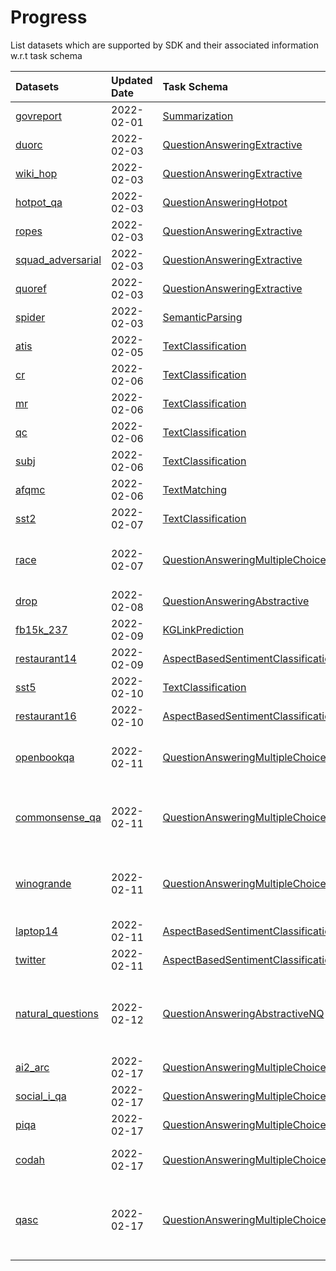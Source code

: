 # Progress
List datasets which are supported by SDK and their associated information w.r.t task schema 


|Datasets|Updated Date|Task Schema|Normalized State|Comments|Constructor|
|:---    |:---        |:---       |:---       |:---    |:---    |
[govreport](https://github.com/ExpressAI/DataLab/blob/main/datasets/govreport/govreport.py)|2022-02-01|[Summarization](https://github.com/ExpressAI/DataLab/blob/451bab322a190cc1b1b3610c7d802bd0d0f33c00/src/datalabs/tasks/summarization.py#L22)|Done|Current definition: `text`,  `summary`|yixinliu|
[duorc](https://github.com/ExpressAI/DataLab/blob/main/datasets/duorc/duorc.py)|2022-02-03|[QuestionAnsweringExtractive](https://github.com/ExpressAI/DataLab/blob/adddf0071d0826e090b9ddecd7a98a09e8b625e4/src/datalabs/tasks/question_answering.py#L9)|Pending|different ids (`plot_id`, `q_id`) should be unified|jinlanfu|
[wiki_hop](https://github.com/ExpressAI/DataLab/blob/main/datasets/wiki_hop/wiki_hop.py)|2022-02-03|[QuestionAnsweringExtractive](https://github.com/ExpressAI/DataLab/blob/adddf0071d0826e090b9ddecd7a98a09e8b625e4/src/datalabs/tasks/question_answering.py#L9)|Pending|Two new fields: `candidates`, `annotations`|jinlanfu|
[hotpot_qa](https://github.com/ExpressAI/DataLab/blob/main/datasets/hotpot_qa/hotpot_qa.py)|2022-02-03|[QuestionAnsweringHotpot](https://github.com/ExpressAI/DataLab/blob/cf2471c750fbe33325b482bb5b1d9ea6fc734d56/src/datalabs/tasks/question_answering.py#L35)|Pending|Many new fileds (`supporting_facts`), `context` will be a json with a list of sentences.|jinlanfu|
[ropes](https://github.com/ExpressAI/DataLab/blob/main/datasets/ropes/ropes.py)|2022-02-03|[QuestionAnsweringExtractive](https://github.com/ExpressAI/DataLab/blob/cf2471c750fbe33325b482bb5b1d9ea6fc734d56/src/datalabs/tasks/question_answering.py#L35)|Pending|Many new fileds (`situation`).|jinlanfu|
[squad_adversarial](https://github.com/ExpressAI/DataLab/blob/main/datasets/squad_adversarial/squad_adversarial.py)|2022-02-03|[QuestionAnsweringExtractive](https://github.com/ExpressAI/DataLab/blob/cf2471c750fbe33325b482bb5b1d9ea6fc734d56/src/datalabs/tasks/question_answering.py#L35)|Done|Current definition:`question`,`context`,`answers`.|jinlanfu|
[quoref](https://github.com/ExpressAI/DataLab/blob/main/datasets/quoref/quoref.py)|2022-02-03|[QuestionAnsweringExtractive](https://github.com/ExpressAI/DataLab/blob/cf2471c750fbe33325b482bb5b1d9ea6fc734d56/src/datalabs/tasks/question_answering.py#L35)|Done|Current definition:`question`,`context`,`answers`.|jinlanfu|
[spider](https://github.com/ExpressAI/DataLab/blob/main/datasets/spider/spider.py)|2022-02-03|[SemanticParsing](https://github.com/ExpressAI/DataLab/blob/cf2471c750fbe33325b482bb5b1d9ea6fc734d56/src/datalabs/tasks/semantic_parsing.py#L9)|Pending|Current definition: `question`,  `query`|jinlanfu|
[atis](https://github.com/ExpressAI/DataLab/blob/main/datasets/atis/atis.py)|2022-02-05|[TextClassification](https://github.com/ExpressAI/DataLab/blob/a291d0a94e01b1948f915afc354a7e207ca1a906/src/datalabs/tasks/text_classification.py#L22)|Done|Current definition:`text`,`label`|weizhe|
[cr](https://github.com/ExpressAI/DataLab/blob/main/datasets/cr/cr.py)|2022-02-06|[TextClassification](https://github.com/ExpressAI/DataLab/blob/a291d0a94e01b1948f915afc354a7e207ca1a906/src/datalabs/tasks/text_classification.py#L22)|Done|Current definition:`text`,`label`|weizhe|
[mr](https://github.com/ExpressAI/DataLab/blob/main/datasets/mr/mr.py)|2022-02-06|[TextClassification](https://github.com/ExpressAI/DataLab/blob/a291d0a94e01b1948f915afc354a7e207ca1a906/src/datalabs/tasks/text_classification.py#L22)|Done|Current definition:`text`,`label`|weizhe|
[qc](https://github.com/ExpressAI/DataLab/blob/main/datasets/qc/qc.py)|2022-02-06|[TextClassification](https://github.com/ExpressAI/DataLab/blob/a291d0a94e01b1948f915afc354a7e207ca1a906/src/datalabs/tasks/text_classification.py#L22)|Done|Current definition:`text`,`label`|weizhe|
[subj](https://github.com/ExpressAI/DataLab/blob/main/datasets/subj/subj.py)|2022-02-06|[TextClassification](https://github.com/ExpressAI/DataLab/blob/a291d0a94e01b1948f915afc354a7e207ca1a906/src/datalabs/tasks/text_classification.py#L22)|Done|Current definition:`text`,`label`|weizhe|
[afqmc](https://github.com/ExpressAI/DataLab/blob/main/datasets/afqmc/afqmc.py)|2022-02-06|[TextMatching](https://github.com/ExpressAI/DataLab/blob/c20c79a2276e87ac13a541878a6ae47efddcad31/src/datalabs/tasks/text_matching.py#L22)|Done|Current definition:`text1`,`text2`, `label`|zhengfu|
[sst2](https://github.com/ExpressAI/DataLab/blob/main/datasets/sst2/sst2.py)|2022-02-07|[TextClassification](https://github.com/ExpressAI/DataLab/blob/a291d0a94e01b1948f915afc354a7e207ca1a906/src/datalabs/tasks/text_classification.py#L22)|Done|Current definition:`text`,`label`|weizhe|
[race](https://github.com/ExpressAI/DataLab/blob/main/datasets/race/race.py)|2022-02-07|[QuestionAnsweringMultipleChoices](https://github.com/ExpressAI/DataLab/blob/d85499074fce9e4728623b71b337e4bb1de9b6ea/src/datalabs/tasks/question_answering.py#L116)|Done|Current definition:`questions`,`context`,`options`,`answers`. Note that (1) some datasets are with/without context. (2) additional `exmaple id`|jinlanfu|
[drop](https://github.com/ExpressAI/DataLab/blob/main/datasets/drop/drop.py)|2022-02-08|[QuestionAnsweringAbstractive](https://github.com/ExpressAI/DataLab/blob/cf2471c750fbe33325b482bb5b1d9ea6fc734d56/src/datalabs/tasks/question_answering.py#L35)|Pending| (1) Abstractive QA; (2) `answers` field has a new feature named (`types`).|jinlanfu|
[fb15k_237](https://github.com/ExpressAI/DataLab/blob/main/datasets/fb15k_237/fb15k_237.py)|2022-02-09|[KGLinkPrediction](https://github.com/ExpressAI/DataLab/blob/f8f3dd70237cca1077adca3bc42b3dd73ad569a6/datasets/fb15k_237/fb15k_237.py#L23)|Done| Current definition:`head`,`link`, `tail`|Pengfei|
[restaurant14](https://github.com/ExpressAI/DataLab/blob/main/datasets/restaurant14/restaurant14.py)|2022-02-09|[AspectBasedSentimentClassification](https://github.com/ExpressAI/DataLab/blob/6826057d13db9324c76b09bf20c097c8fd9dc837/src/datalabs/tasks/aspect_based_sentiment_classification.py#L22)|Done|Current definition:`aspect`,`text`,`label`|weizhe|
[sst5](https://github.com/ExpressAI/DataLab/blob/main/datasets/sst5/sst5.py)|2022-02-10|[TextClassification](https://github.com/ExpressAI/DataLab/blob/a291d0a94e01b1948f915afc354a7e207ca1a906/src/datalabs/tasks/text_classification.py#L22)|Done|Current definition:`text`,`label`|weizhe|
[restaurant16](https://github.com/ExpressAI/DataLab/blob/main/datasets/restaurant16/restaurant16.py)|2022-02-10|[AspectBasedSentimentClassification](https://github.com/ExpressAI/DataLab/blob/6826057d13db9324c76b09bf20c097c8fd9dc837/src/datalabs/tasks/aspect_based_sentiment_classification.py#L22)|Done|Current definition:`aspect`,`text`,`label`|weizhe|
[openbookqa](https://github.com/ExpressAI/DataLab/blob/main/datasets/openbookqa/openbookqa.py)|2022-02-11|[QuestionAnsweringMultipleChoicesWithoutContext](https://github.com/ExpressAI/DataLab/blob/cf2471c750fbe33325b482bb5b1d9ea6fc734d56/src/datalabs/tasks/question_answering.py#L35)|Pending| (1) current field: `question`, `options`, `answers`: `text`, `option_idx`; (2) The type of `answers.text` and `answers.option_idx` are `String` not `List`. |jinlanfu|
[commonsense_qa](https://github.com/ExpressAI/DataLab/blob/main/datasets/commonsense_qa/commonsense_qa.py)|2022-02-11|[QuestionAnsweringMultipleChoicesWithoutContext](https://github.com/ExpressAI/DataLab/blob/cf2471c750fbe33325b482bb5b1d9ea6fc734d56/src/datalabs/tasks/question_answering.py#L35)|Pending| (1) current field: `question`, `options`, `answers`: `text`, `option_idx`; (2) The type of `answers.text` and `answers.option_idx` are `String` not `List`. (3) The test set does not provide annotated answers. |jinlanfu|
[winogrande](https://github.com/ExpressAI/DataLab/blob/main/datasets/winogrande/winogrande.py)|2022-02-11|[QuestionAnsweringMultipleChoicesWithoutContext](https://github.com/ExpressAI/DataLab/blob/cf2471c750fbe33325b482bb5b1d9ea6fc734d56/src/datalabs/tasks/question_answering.py#L35)|Pending| (1) current field: `question`, `options`, `answers`: `text`, `option_idx`; (2) The type of `answers.text` and `answers.option_idx` are `String` not `List`. (3) The test set does not provide annotated answers.  |jinlanfu|
[laptop14](https://github.com/ExpressAI/DataLab/blob/main/datasets/laptop14/laptop14.py)|2022-02-11|[AspectBasedSentimentClassification](https://github.com/ExpressAI/DataLab/blob/6826057d13db9324c76b09bf20c097c8fd9dc837/src/datalabs/tasks/aspect_based_sentiment_classification.py#L22)|Done|Current definition:`aspect`,`text`,`label`|weizhe|
[twitter](https://github.com/ExpressAI/DataLab/blob/main/datasets/twitter/twitter.py)|2022-02-11|[AspectBasedSentimentClassification](https://github.com/ExpressAI/DataLab/blob/6826057d13db9324c76b09bf20c097c8fd9dc837/src/datalabs/tasks/aspect_based_sentiment_classification.py#L22)|Done|Current definition:`aspect`,`text`,`label`|weizhe|
[natural_questions](https://github.com/ExpressAI/DataLab/blob/main/datasets/natural_questions/natural_questions.py)|2022-02-12|[QuestionAnsweringAbstractiveNQ](https://github.com/ExpressAI/DataLab/blob/cf2471c750fbe33325b482bb5b1d9ea6fc734d56/src/datalabs/tasks/question_answering.py#L35)|Pending| (1) current field: `question`, `context`, `answers`. Unlike extraction QA or abstract QA, `natural_questions` has a complex structure (see the [NQ schema](https://github.com/ExpressAI/DataLab/blob/main/datasets/natural_questions/natural_questions.py) definition). (2) The dataset is very large, occupying 135G of disk storage.  |jinlanfu|
[ai2_arc](https://github.com/ExpressAI/DataLab/blob/main/datasets/ai2_arc/ai2_arc.py)|2022-02-17|[QuestionAnsweringMultipleChoicesWithoutContext](https://github.com/ExpressAI/DataLab/blob/cf2471c750fbe33325b482bb5b1d9ea6fc734d56/src/datalabs/tasks/question_answering.py#L35)|Done| (1) current field: `question`, `options`, `answers`: `text`, `option_idx`;  |jinlanfu|
[social_i_qa](https://github.com/ExpressAI/DataLab/blob/main/datasets/social_i_qa/social_i_qa.py)|2022-02-17|[QuestionAnsweringMultipleChoices](https://github.com/ExpressAI/DataLab/blob/cf2471c750fbe33325b482bb5b1d9ea6fc734d56/src/datalabs/tasks/question_answering.py#L35)|Done| (1) Current definition:`questions`,`context`,`options`,`answers`.  |jinlanfu|
[piqa](https://github.com/ExpressAI/DataLab/blob/main/datasets/piqa/piqa.py)|2022-02-17|[QuestionAnsweringMultipleChoicesWithoutContext](https://github.com/ExpressAI/DataLab/blob/cf2471c750fbe33325b482bb5b1d9ea6fc734d56/src/datalabs/tasks/question_answering.py#L35)|Done| (1) current field: `question`, `options`, `answers`: `text`, `option_idx`;  |jinlanfu|
[codah](https://github.com/ExpressAI/DataLab/blob/main/datasets/codah/codah.py)|2022-02-17|[QuestionAnsweringMultipleChoicesWithoutContext](https://github.com/ExpressAI/DataLab/blob/cf2471c750fbe33325b482bb5b1d9ea6fc734d56/src/datalabs/tasks/question_answering.py#L35)|Done| (1) current field: `question`, `options`, `answers`: `text`, `option_idx`; (2) There is a new but important field `question_category`.  |jinlanfu|
[qasc](https://github.com/ExpressAI/DataLab/blob/main/datasets/qasc/qasc.py)|2022-02-17|[QuestionAnsweringMultipleChoicesQASC](https://github.com/ExpressAI/DataLab/blob/cf2471c750fbe33325b482bb5b1d9ea6fc734d56/src/datalabs/tasks/question_answering.py#L35)|Pending| (1) Current definition:`questions`,`context`,`options`,`answers`. (2) The test set has no labeled answers. (3) `context` is a dictionary with fields `fact1`, `fact2` and `combinedfact`. (4) `qasc` has new field named `formatted_question`. |jinlanfu|


